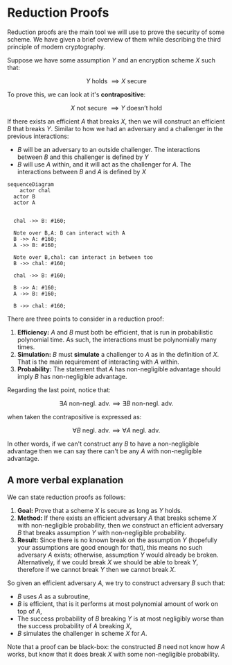 <!-- toc -->

# Reduction Proofs

Reduction proofs are the main tool we will use to prove the security of some scheme. We have given a brief overview of them while describing the third principle of modern cryptography.

Suppose we have some assumption $Y$ and an encryption scheme $X$ such that:

$$
Y \text{ holds } \implies X \text{ secure}
$$

To prove this, we can look at it's **contrapositive**:

$$
X \text{ not secure } \implies Y \text{ doesn't hold}
$$

If there exists an efficient $A$ that breaks $X$, then we will construct an efficient $B$ that breaks $Y$. Similar to how we had an adversary and a challenger in the previous interactions:

- $B$ will be an adversary to an outside challenger. The interactions between $B$ and this challenger is defined by $Y$
- $B$ will use $A$ within, and it will act as the challenger for $A$. The interactions between $B$ and $A$ is defined by $X$

```mermaid
sequenceDiagram
	actor chal
  actor B
  actor A


  chal ->> B: #160;

  Note over B,A: B can interact with A
  B ->> A: #160;
  A ->> B: #160;

  Note over B,chal: can interact in between too
  B ->> chal: #160;

  chal ->> B: #160;

  B ->> A: #160;
  A ->> B: #160;

  B ->> chal: #160;

```

There are three points to consider in a reduction proof:

1. **Efficiency:** $A$ and $B$ must both be efficient, that is run in probabilistic polynomial time. As such, the interactions must be polynomially many times.
2. **Simulation:** $B$ must **simulate** a challenger to $A$ as in the definition of $X$. That is the main requirement of interacting with $A$ within.
3. **Probability:** The statement that $A$ has non-negligible advantage should imply $B$ has non-negligible advantage.

Regarding the last point, notice that:

$$
\exists A \text{ non-negl. adv.} \implies \exists B \text{ non-negl. adv.}
$$

when taken the contrapositive is expressed as:

$$
\forall B \text{ negl. adv.} \implies \forall A \text{ negl. adv.}
$$

In other words, if we can't construct any $B$ to have a non-negligible advantage then we can say there can't be any $A$ with non-negligible advantage.

## A more verbal explanation

We can state reduction proofs as follows:

1. **Goal:** Prove that a scheme $X$ is secure as long as $Y$ holds.
2. **Method:** If there exists an efficient adversary $A$ that breaks scheme $X$ with non-negligible probability, then we construct an efficient adversary $B$ that breaks assumption $Y$ with non-negligible probability.
3. **Result:** Since there is no known break on the assumption $Y$ (hopefully your assumptions are good enough for that), this means no such adversary $A$ exists; otherwise, assumption $Y$ would already be broken. Alternatively, if we could break $X$ we should be able to break $Y$, therefore if we cannot break $Y$ then we cannot break $X$.

So given an efficient adversary $A$, we try to construct adversary $B$ such that:

- $B$ uses $A$ as a subroutine,
- $B$ is efficient, that is it performs at most polynomial amount of work on top of $A$,
- The success probability of $B$ breaking $Y$ is at most negligibly worse than the success probability of $A$ breaking $X$,
- $B$ simulates the challenger in scheme $X$ for $A$.

Note that a proof can be black-box: the constructed $B$ need not know how $A$ works, but know that it does break $X$ with some non-negligible probability.
